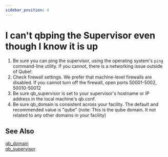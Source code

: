 ```yaml
---
sidebar_position: 4
---
```


# I can't qbping the Supervisor even though I know it is up

1. Be sure you can ping the supervisor, using the operating system's `ping`
command-line utility. If you cannot, there is a networking issue outside of
Qube!.
2. Check firewall settings. We prefer that machine-level firewalls are disabled.
If you cannot turn off the firewall, open ports 50001-5002, 50010-50012
3. Be sure qb_supervisor is set to your supervisor's hostname or IP address in
the local machine's qb.conf.
4. Be sure qb_domain is consistent across your facility. The default and
recommended value is "qube" (note: This is the qube domain. It not related to
any other domains in your facility)

## See Also

[qb_domain](/administrators-guide/configuration-parameter-reference/qb_domain)   
[qb_supervisor](/administrators-guide/configuration-parameter-reference/qb_supervisor)

